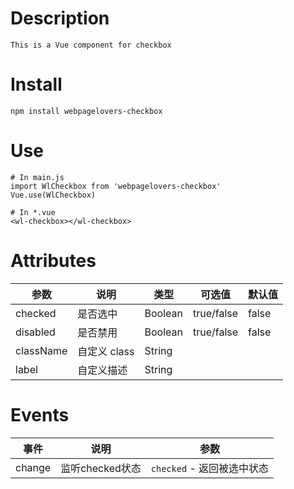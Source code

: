 # Description
```
This is a Vue component for checkbox
```
# Install

``` 
npm install webpagelovers-checkbox
```
# Use

```
# In main.js
import WlCheckbox from 'webpagelovers-checkbox'
Vue.use(WlCheckbox)

# In *.vue
<wl-checkbox></wl-checkbox>  
```
# Attributes

参数 | 说明 | 类型 | 可选值 |  默认值  
---- | ---- | ---- | ---- | ---- 
checked | 是否选中 | Boolean | true/false | false
disabled | 是否禁用 | Boolean | true/false | false
className | 自定义 class | String | |
label | 自定义描述 | String | |


# Events

事件| 说明 | 参数 
----| ---- | ----  
change | 监听checked状态    |  `checked` - 返回被选中状态   
 

 
 
